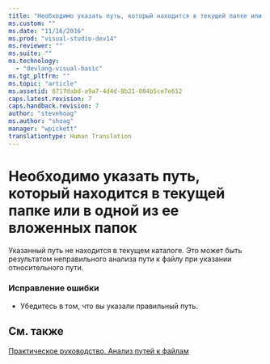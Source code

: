 ```yaml
---
title: "Необходимо указать путь, который находится в текущей папке или в одной из ее вложенных папок | Microsoft Docs"
ms.custom: ""
ms.date: "11/16/2016"
ms.prod: "visual-studio-dev14"
ms.reviewer: ""
ms.suite: ""
ms.technology: 
  - "devlang-visual-basic"
ms.tgt_pltfrm: ""
ms.topic: "article"
ms.assetid: 8717dabd-a9a7-4d4d-8b21-004b5ce7e652
caps.latest.revision: 7
caps.handback.revision: 7
author: "stevehoag"
ms.author: "shoag"
manager: "wpickett"
translationtype: Human Translation
---
```

# Необходимо указать путь, который находится в текущей папке или в одной из ее вложенных папок
Указанный путь не находится в текущем каталоге. Это может быть результатом неправильного анализа пути к файлу при указании относительного пути.  
  
### Исправление ошибки  
  
-   Убедитесь в том, что вы указали правильный путь.  
  
## См. также  
 [Практическое руководство. Анализ путей к файлам](../../visual-basic/developing-apps/programming/drives-directories-files/how-to-parse-file-paths.md)